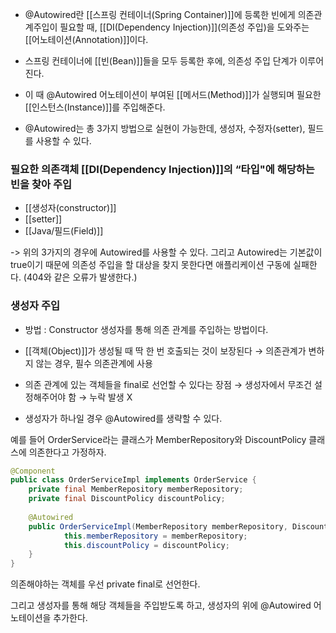 - @Autowired란 [[스프링 컨테이너(Spring Container)]]에 등록한 빈에게 의존관계주입이 필요할 때, [[DI(Dependency Injection)]](의존성 주입)을 도와주는 [[어노테이션(Annotation)]]이다.

- 스프링 컨테이너에 [[빈(Bean)]]들을 모두 등록한 후에, 의존성 주입 단계가 이루어진다. 

- 이 때 @Autowired 어노테이션이 부여된 [[메서드(Method)]]가 실행되며 필요한 [[인스턴스(Instance)]]를 주입해준다.

- @Autowired는 총 3가지 방법으로 실현이 가능한데, 생성자, 수정자(setter), 필드를 사용할 수 있다.



### 필요한 의존객체 [[DI(Dependency Injection)]]의 “타입"에 해당하는 빈을 찾아 주입

- [[생성자(constructor)]]
- [[setter]]
- [[Java/필드(Field)]]

-> 위의 3가지의 경우에 Autowired를 사용할 수 있다. 그리고 Autowired는 기본값이 true이기 때문에 의존성 주입을 할 대상을 찾지 못한다면 애플리케이션 구동에 실패한다. (404와 같은 오류가 발생한다.)


### 생성자 주입
-  방법 : Constructor 생성자를 통해 의존 관계를 주입하는 방법이다.

- [[객체(Object)]]가 생성될 때 딱 한 번 호출되는 것이 보장된다 → 의존관계가 변하지 않는 경우, 필수 의존관계에 사용

- 의존 관계에 있는 객체들을 final로 선언할 수 있다는 장점 → 생성자에서 무조건 설정해주어야 함 → 누락 발생 X

- 생성자가 하나일 경우 @Autowired를 생략할 수 있다.

예를 들어 OrderService라는 클래스가 MemberRepository와 DiscountPolicy 클래스에 의존한다고 가정하자.

```java
@Component
public class OrderServiceImpl implements OrderService {
	private final MemberRepository memberRepository;
	private final DiscountPolicy discountPolicy;
	
	@Autowired
	public OrderServiceImpl(MemberRepository memberRepository, DiscountPolicy discountPolicy) {
            this.memberRepository = memberRepository;
            this.discountPolicy = discountPolicy;
	}
}
```

의존해야하는 객체를 우선 private final로 선언한다.

그리고 생성자를 통해 해당 객체들을 주입받도록 하고, 생성자의 위에 @Autowired 어노테이션을 추가한다.

